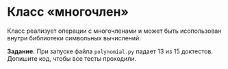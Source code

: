 Класс «многочлен»
=================

Класс реализует операции с многочленами и может быть исопользован внутри библиотеки символьных вычислений.

**Задание.** При запуске файла `polynomial.py` падает 13 из 15 доктестов. Допишите код, чтобы все тесты проходили.
